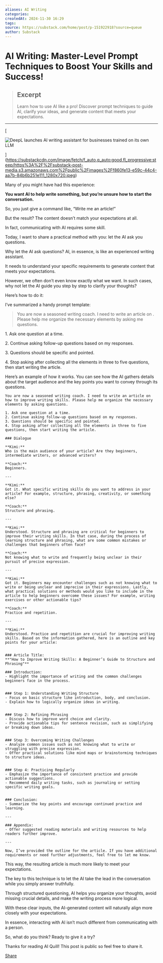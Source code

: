 ```yaml
---
aliases: AI Writing
categories: 
createdAt: 2024-11-30 16:29
tags: 
source: https://substack.com/home/post/p-151922918?source=queue
author: Substack
---
```





# AI Writing: Master-Level Prompt Techniques to Boost Your Skills and Success!

> ## Excerpt
> Learn how to use AI like a pro! Discover prompt techniques to guide AI, clarify your ideas, and generate content that meets your expectations.

---
<!--more-->

[

![DeepL launches AI writing assistant for businesses trained on its own LLM](https://substackcdn.com/image/fetch/w_1456,c_limit,f_auto,q_auto:good,fl_progressive:steep/https%3A%2F%2Fsubstack-post-media.s3.amazonaws.com%2Fpublic%2Fimages%2Ff860fe13-e59c-44c4-aa7b-84b6b251e111_1280x720.jpeg "DeepL launches AI writing assistant for businesses trained on its own LLM")

](https://substackcdn.com/image/fetch/f_auto,q_auto:good,fl_progressive:steep/https%3A%2F%2Fsubstack-post-media.s3.amazonaws.com%2Fpublic%2Fimages%2Ff860fe13-e59c-44c4-aa7b-84b6b251e111_1280x720.jpeg)

Many of you might have had this experience:

**You want AI to help write something, but you’re unsure how to start the conversation.**

So, you just give a command like, “Write me an article!”

But the result? The content doesn’t match your expectations at all.

In fact, communicating with AI requires some skill.

Today, I want to share a practical method with you: let the AI ask you questions.

Why let the AI ask questions? AI, in essence, is like an experienced writing assistant.

It needs to understand your specific requirements to generate content that meets your expectations.

However, we often don’t even know exactly what we want. In such cases, why not let the AI guide you step by step to clarify your thoughts?

Here’s how to do it:

I’ve summarized a handy prompt template:

> You are now a seasoned writing coach. I need to write an article on <topic>. Please help me organize the necessary elements by asking me questions.

1\. Ask one question at a time.

2\. Continue asking follow-up questions based on my responses.

3\. Questions should be specific and pointed.

4\. Stop asking after collecting all the elements in three to five questions, then start writing the article.

Here’s an example of how it works. You can see how the AI gathers details about the target audience and the key points you want to convey through its questions.

```
You are now a seasoned writing coach. I need to write an article on how to improve writing skills. Please help me organize the necessary elements by asking questions.

1. Ask one question at a time.
2. Continue asking follow-up questions based on my responses.
3. Questions should be specific and pointed.
4. Stop asking after collecting all the elements in three to five questions, then start writing the article.

### Dialogue

**Kimi:**  
Who is the main audience of your article? Are they beginners, intermediate writers, or advanced writers?

**Coach:**  
Beginners.

---

**Kimi:**  
Got it. What specific writing skills do you want to address in your article? For example, structure, phrasing, creativity, or something else?

**Coach:**  
Structure and phrasing.

---

**Kimi:**  
Understood. Structure and phrasing are critical for beginners to improve their writing skills. In that case, during the process of learning structure and phrasing, what are some common mistakes or challenges that beginners often face?

**Coach:**  
Not knowing what to write and frequently being unclear in their pursuit of precise expression.

---

**Kimi:**  
Got it. Beginners may encounter challenges such as not knowing what to write or being unclear and imprecise in their expressions. Lastly, what practical solutions or methods would you like to include in the article to help beginners overcome these issues? For example, writing exercises or other actionable tips?

**Coach:**  
Practice and repetition.

---

**Kimi:**  
Understood. Practice and repetition are crucial for improving writing skills. Based on the information gathered, here is an outline and key points for your article:


### Article Title:  
**"How to Improve Writing Skills: A Beginner’s Guide to Structure and Phrasing"**

### Introduction:  
- Highlight the importance of writing and the common challenges beginners face in the process.


### Step 1: Understanding Writing Structure  
- Focus on basic structure like introduction, body, and conclusion.  
- Explain how to logically organize ideas in writing.


### Step 2: Refining Phrasing  
- Discuss how to improve word choice and clarity.  
- Provide actionable tips for sentence revision, such as simplifying or breaking down ideas.


### Step 3: Overcoming Writing Challenges  
- Analyze common issues such as not knowing what to write or struggling with precise expression.  
- Offer practical solutions like mind maps or brainstorming techniques to structure ideas.


### Step 4: Practicing Regularly  
- Emphasize the importance of consistent practice and provide actionable suggestions.  
- Recommend daily writing tasks, such as journaling or setting specific writing goals.


### Conclusion:  
- Summarize the key points and encourage continued practice and learning.

---

### Appendix:  
- Offer suggested reading materials and writing resources to help readers further improve.

---

Now, I’ve provided the outline for the article. If you have additional requirements or need further adjustments, feel free to let me know.
```

This way, the resulting article is much more likely to meet your expectations.

The key to this technique is to let the AI take the lead in the conversation while you simply answer truthfully.

Through structured questioning, AI helps you organize your thoughts, avoid missing crucial details, and make the writing process more logical.

With these clear inputs, the AI-generated content will naturally align more closely with your expectations.

In essence, interacting with AI isn’t much different from communicating with a person.

So, what do you think? Ready to give it a try?

Thanks for reading AI Quill! This post is public so feel free to share it.

[Share](https://ai-quill.com/p/ai-writing-master-level-prompt-techniques?utm_source=substack&utm_medium=email&utm_content=share&action=share&token=eyJ1c2VyX2lkIjoxMTk0MTEzNjEsInBvc3RfaWQiOjE1MTkyMjkxOCwiaWF0IjoxNzMyMzQ1NzI1LCJleHAiOjE3MzQ5Mzc3MjUsImlzcyI6InB1Yi0zMDgxMDU2Iiwic3ViIjoicG9zdC1yZWFjdGlvbiJ9.TO4u_Nta0uoliYhFIfvBf7VkMoN_jOr-wmTmORXt_XU)

